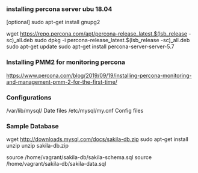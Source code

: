 ### installing percona server ubu 18.04

[optional]
sudo apt-get install gnupg2

wget https://repo.percona.com/apt/percona-release_latest.$(lsb_release -sc)_all.deb
sudo dpkg -i percona-release_latest.$(lsb_release -sc)_all.deb
sudo apt-get update
sudo apt-get install percona-server-server-5.7


### Installing PMM2 for monitoring percona
https://www.percona.com/blog/2019/09/19/installing-percona-monitoring-and-management-pmm-2-for-the-first-time/

### Configurations

/var/lib/mysql/		Date files
/etc/mysql/my.cnf   Config files


### Sample Database
wget http://downloads.mysql.com/docs/sakila-db.zip
sudo apt-get install unzip
unzip sakila-db.zip

source /home/vagrant/sakila-db/sakila-schema.sql
source /home/vagrant/sakila-db/sakila-data.sql

